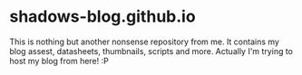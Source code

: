 # shadows-blog.github.io
This is nothing but another nonsense repository from me. It contains my blog assest, datasheets, thumbnails, scripts and more. Actually I'm trying to host my blog from here! :P 
